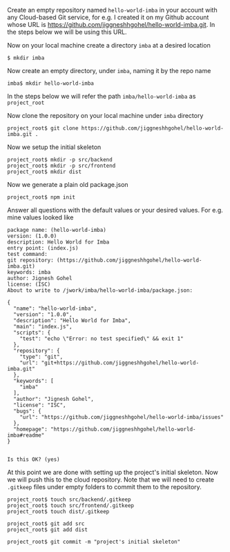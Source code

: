Create an empty repository named `hello-world-imba` in your account with any Cloud-based Git service, for e.g. I created it on my Github account whose URL
is https://github.com/jiggneshhgohel/hello-world-imba.git. In the steps below we will be using this URL.

Now on your local machine create a directory `imba` at a desired location

```
$ mkdir imba
```

Now create an empty directory, under `imba`, naming it by the repo name

```
imba$ mkdir hello-world-imba
```

In the steps below we will refer the path `imba/hello-world-imba` as `project_root`

Now clone the repository on your local machine under `imba` directory

```
project_root$ git clone https://github.com/jiggneshhgohel/hello-world-imba.git .
```

Now we setup the initial skeleton

```
project_root$ mkdir -p src/backend
project_root$ mkdir -p src/frontend
project_root$ mkdir dist
```

Now we generate a plain old package.json

```
project_root$ npm init
```

Answer all questions with the default values or your desired values. For e.g. mine values looked like

```
package name: (hello-world-imba)
version: (1.0.0)
description: Hello World for Imba
entry point: (index.js)
test command:
git repository: (https://github.com/jiggneshhgohel/hello-world-imba.git)
keywords: imba
author: Jignesh Gohel
license: (ISC)
About to write to /jwork/imba/hello-world-imba/package.json:

{
  "name": "hello-world-imba",
  "version": "1.0.0",
  "description": "Hello World for Imba",
  "main": "index.js",
  "scripts": {
    "test": "echo \"Error: no test specified\" && exit 1"
  },
  "repository": {
    "type": "git",
    "url": "git+https://github.com/jiggneshhgohel/hello-world-imba.git"
  },
  "keywords": [
    "imba"
  ],
  "author": "Jignesh Gohel",
  "license": "ISC",
  "bugs": {
    "url": "https://github.com/jiggneshhgohel/hello-world-imba/issues"
  },
  "homepage": "https://github.com/jiggneshhgohel/hello-world-imba#readme"
}


Is this OK? (yes)
```

At this point we are done with setting up the project's initial skeleton. Now we will push this to the cloud repository. Note that we will need to create `.gitkeep` files under empty folders to commit them to the repository.

```
project_root$ touch src/backend/.gitkeep
project_root$ touch src/frontend/.gitkeep
project_root$ touch dist/.gitkeep

project_root$ git add src
project_root$ git add dist

project_root$ git commit -m "project's initial skeleton"
```

